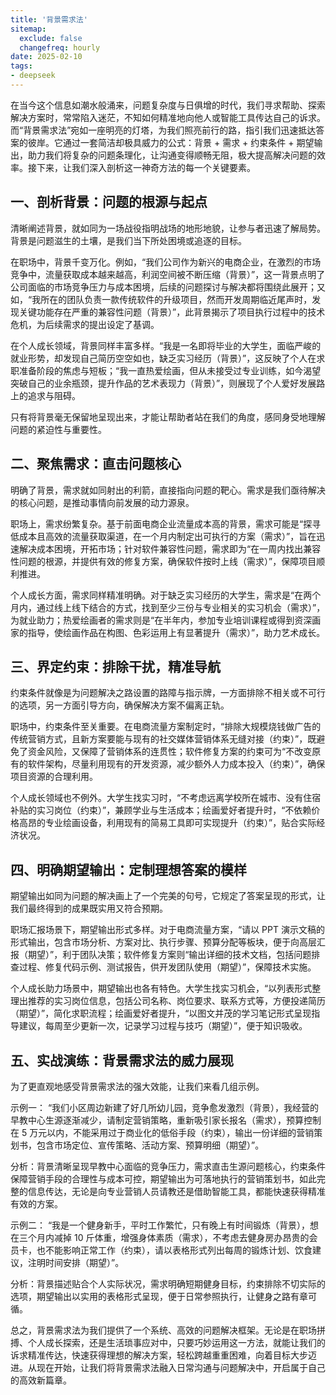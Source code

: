 ```yaml
---
title: '背景需求法'
sitemap:
  exclude: false
  changefreq: hourly
date: 2025-02-10
tags:
- deepseek
---
```


在当今这个信息如潮水般涌来，问题复杂度与日俱增的时代，我们寻求帮助、探索解决方案时，常常陷入迷茫，不知如何精准地向他人或智能工具传达自己的诉求。而“背景需求法”宛如一座明亮的灯塔，为我们照亮前行的路，指引我们迅速抵达答案的彼岸。它通过一套简洁却极具威力的公式：背景 + 需求 + 约束条件 + 期望输出，助力我们将复杂的问题条理化，让沟通变得顺畅无阻，极大提高解决问题的效率。接下来，让我们深入剖析这一神奇方法的每一个关键要素。

## 一、剖析背景：问题的根源与起点
清晰阐述背景，就如同为一场战役指明战场的地形地貌，让参与者迅速了解局势。背景是问题滋生的土壤，是我们当下所处困境或追逐的目标。

在职场中，背景千变万化。例如，“我们公司作为新兴的电商企业，在激烈的市场竞争中，流量获取成本越来越高，利润空间被不断压缩（背景）”，这一背景点明了公司面临的市场竞争压力与成本困境，后续的问题探讨与解决都将围绕此展开；又如，“我所在的团队负责一款传统软件的升级项目，然而开发周期临近尾声时，发现关键功能存在严重的兼容性问题（背景）”，此背景揭示了项目执行过程中的技术危机，为后续需求的提出设定了基调。

在个人成长领域，背景同样丰富多样。“我是一名即将毕业的大学生，面临严峻的就业形势，却发现自己简历空空如也，缺乏实习经历（背景）”，这反映了个人在求职准备阶段的焦虑与短板；“我一直热爱绘画，但从未接受过专业训练，如今渴望突破自己的业余瓶颈，提升作品的艺术表现力（背景）”，则展现了个人爱好发展路上的追求与阻碍。

只有将背景毫无保留地呈现出来，才能让帮助者站在我们的角度，感同身受地理解问题的紧迫性与重要性。

## 二、聚焦需求：直击问题核心
明确了背景，需求就如同射出的利箭，直接指向问题的靶心。需求是我们亟待解决的核心问题，是推动事情向前发展的动力源泉。

职场上，需求纷繁复杂。基于前面电商企业流量成本高的背景，需求可能是“探寻低成本且高效的流量获取渠道，在一个月内制定出可执行的方案（需求）”，旨在迅速解决成本困境，开拓市场；针对软件兼容性问题，需求即为“在一周内找出兼容性问题的根源，并提供有效的修复方案，确保软件按时上线（需求）”，保障项目顺利推进。

个人成长方面，需求同样精准明确。对于缺乏实习经历的大学生，需求是“在两个月内，通过线上线下结合的方式，找到至少三份与专业相关的实习机会（需求）”，为就业助力；热爱绘画者的需求则是“在半年内，参加专业培训课程或得到资深画家的指导，使绘画作品在构图、色彩运用上有显著提升（需求）”，助力艺术成长。

## 三、界定约束：排除干扰，精准导航
约束条件就像是为问题解决之路设置的路障与指示牌，一方面排除不相关或不可行的选项，另一方面引导方向，确保解决方案不偏离正轨。

职场中，约束条件至关重要。在电商流量方案制定时，“排除大规模烧钱做广告的传统营销方式，且新方案要能与现有的社交媒体营销体系无缝对接（约束）”，既避免了资金风险，又保障了营销体系的连贯性；软件修复方案的约束可为“不改变原有的软件架构，尽量利用现有的开发资源，减少额外人力成本投入（约束）”，确保项目资源的合理利用。

个人成长领域也不例外。大学生找实习时，“不考虑远离学校所在城市、没有住宿补贴的实习岗位（约束）”，兼顾学业与生活成本；绘画爱好者提升时，“不依赖价格高昂的专业绘画设备，利用现有的简易工具即可实现提升（约束）”，贴合实际经济状况。

## 四、明确期望输出：定制理想答案的模样
期望输出如同为问题的解决画上了一个完美的句号，它规定了答案呈现的形式，让我们最终得到的成果既实用又符合预期。

职场汇报场景下，期望输出形式多样。对于电商流量方案，“请以 PPT 演示文稿的形式输出，包含市场分析、方案对比、执行步骤、预算分配等板块，便于向高层汇报（期望）”，利于团队决策；软件修复方案则“输出详细的技术文档，包括问题排查过程、修复代码示例、测试报告，供开发团队使用（期望）”，保障技术实施。

个人成长助力场景中，期望输出也各有特色。大学生找实习机会，“以列表形式整理出推荐的实习岗位信息，包括公司名称、岗位要求、联系方式等，方便投递简历（期望）”，简化求职流程；绘画爱好者提升，“以图文并茂的学习笔记形式呈现指导建议，每周至少更新一次，记录学习过程与技巧（期望）”，便于知识吸收。

## 五、实战演练：背景需求法的威力展现
为了更直观地感受背景需求法的强大效能，让我们来看几组示例。

示例一：
“我们小区周边新建了好几所幼儿园，竞争愈发激烈（背景），我经营的早教中心生源逐渐减少，请制定营销策略，重新吸引家长报名（需求），预算控制在 5 万元以内，不能采用过于商业化的低俗手段（约束），输出一份详细的营销策划书，包含市场定位、宣传策略、活动方案、预算明细（期望）”。

分析：背景清晰呈现早教中心面临的竞争压力，需求直击生源问题核心，约束条件保障营销手段的合理性与成本可控，期望输出为可落地执行的营销策划书，如此完整的信息传达，无论是向专业营销人员请教还是借助智能工具，都能快速获得精准有效的方案。

示例二：
“我是一个健身新手，平时工作繁忙，只有晚上有时间锻炼（背景），想在三个月内减掉 10 斤体重，增强身体素质（需求），不考虑去健身房办昂贵的会员卡，也不能影响正常工作（约束），请以表格形式列出每周的锻炼计划、饮食建议，注明时间安排（期望）”。

分析：背景描述贴合个人实际状况，需求明确短期健身目标，约束排除不切实际的选项，期望输出以实用的表格形式呈现，便于日常参照执行，让健身之路有章可循。

总之，背景需求法为我们提供了一个系统、高效的问题解决框架。无论是在职场拼搏、个人成长探索，还是生活琐事应对中，只要巧妙运用这一方法，就能让我们的诉求精准传达，快速获得理想的解决方案，轻松跨越重重困难，向着目标大步迈进。从现在开始，让我们将背景需求法融入日常沟通与问题解决中，开启属于自己的高效新篇章。 